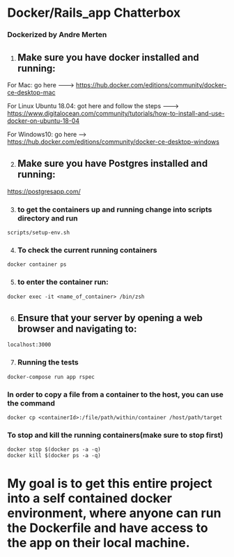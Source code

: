 # Docker/Rails_app Chatterbox
### Dockerized by Andre Merten

1) ## Make sure you have docker installed and running: 

For Mac: go here ---> https://hub.docker.com/editions/community/docker-ce-desktop-mac

For Linux Ubuntu 18.04: got here and follow the steps ---> 
https://www.digitalocean.com/community/tutorials/how-to-install-and-use-docker-on-ubuntu-18-04

For Windows10: go here --> https://hub.docker.com/editions/community/docker-ce-desktop-windows

2) ## Make sure you have Postgres installed and running:

https://postgresapp.com/


3) ### to get the containers up and running change into scripts directory and run
```
scripts/setup-env.sh
```

4) ### To check the current running containers
```
docker container ps
```
5) ### to enter the container run:
```
docker exec -it <name_of_container> /bin/zsh
```
6) ## Ensure that your server by opening a web browser and navigating to:
```localhost:3000```

7) ### Running the tests
```
docker-compose run app rspec
```
### In order to copy a file from a container to the host, you can use the command
```
docker cp <containerId>:/file/path/within/container /host/path/target
```

### To stop and kill the running containers(make sure to stop first)
```
docker stop $(docker ps -a -q)
docker kill $(docker ps -a -q)
```

# My goal is to get this entire project into a self contained docker environment, where anyone can run the Dockerfile and have access to the app on their local machine.


